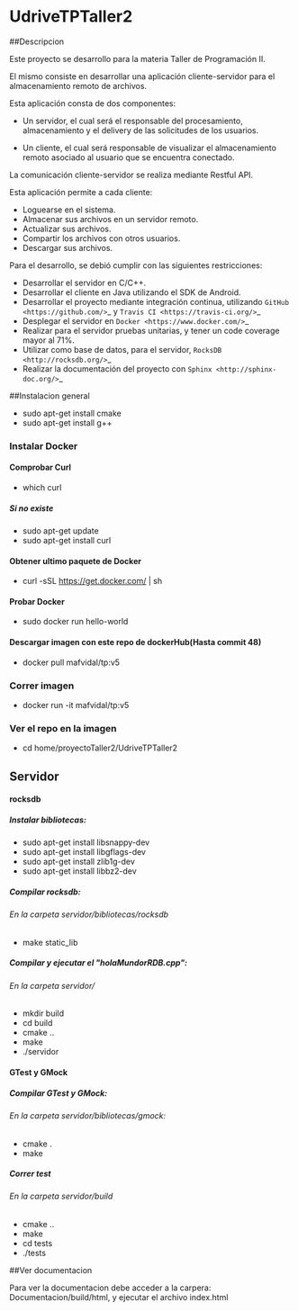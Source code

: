 
# UdriveTPTaller2
##Descripcion

Este proyecto se desarrollo para la materia Taller de Programación II.

El mismo consiste en desarrollar una aplicación cliente-servidor para el almacenamiento remoto de archivos.

Esta aplicación consta de dos componentes:

* Un servidor, el cual será el responsable del procesamiento, almacenamiento y el delivery de las solicitudes de los usuarios.

* Un cliente, el cual será responsable de visualizar el almacenamiento remoto asociado al usuario que se encuentra conectado.

La comunicación cliente-servidor se realiza mediante Restful API.

Esta aplicación permite a cada cliente:

* Loguearse en el sistema.
* Almacenar sus archivos en un servidor remoto.
* Actualizar sus archivos.
* Compartir los archivos con otros usuarios.
* Descargar sus archivos.

Para el desarrollo, se debió cumplir con las siguientes restricciones:

* Desarrollar el servidor en C/C++.
* Desarrollar el cliente en Java utilizando el SDK de Android.
* Desarrollar el proyecto mediante integración continua, utilizando `GitHub <https://github.com/>`_ y `Travis CI <https://travis-ci.org/>`_
* Desplegar el servidor en `Docker <https://www.docker.com/>`_
* Realizar para el servidor pruebas unitarias, y tener un code coverage mayor al 71%.
* Utilizar como base de datos, para el servidor, `RocksDB <http://rocksdb.org/>`_
* Realizar la documentación del proyecto con `Sphinx <http://sphinx-doc.org/>`_

##Instalacion general

 - sudo apt-get install cmake
 - sudo apt-get install g++

### Instalar Docker
#### Comprobar Curl

 - which curl

##### Si no existe

 - sudo apt-get update
 - sudo apt-get install curl

#### Obtener ultimo paquete de Docker

 - curl -sSL https://get.docker.com/ | sh
 
#### Probar Docker

 - sudo docker run hello-world

#### Descargar imagen con este repo de dockerHub(Hasta commit 48)

 - docker pull mafvidal/tp:v5

### Correr imagen

 - docker run -it mafvidal/tp:v5

### Ver el repo en la imagen

 - cd home/proyectoTaller2/UdriveTPTaller2

## Servidor

#### rocksdb

##### Instalar bibliotecas:

 - sudo apt-get install libsnappy-dev
 - sudo apt-get install libgflags-dev
 - sudo apt-get install zlib1g-dev
 - sudo apt-get install libbz2-dev

##### Compilar rocksdb:

###### En la carpeta servidor/bibliotecas/rocksdb

 - make static_lib

##### Compilar y ejecutar el "holaMundorRDB.cpp":

###### En la carpeta servidor/

 - mkdir build
 - cd build
 - cmake ..
 - make
 - ./servidor

#### GTest y GMock

##### Compilar GTest y GMock:

###### En la carpeta servidor/bibliotecas/gmock:

 - cmake .
 - make

##### Correr test

###### En la carpeta servidor/build

 - cmake ..
 - make
 - cd tests
 - ./tests

##Ver documentacion

Para ver la documentacion debe acceder a la carpera: Documentacion/build/html, y ejecutar el archivo index.html
